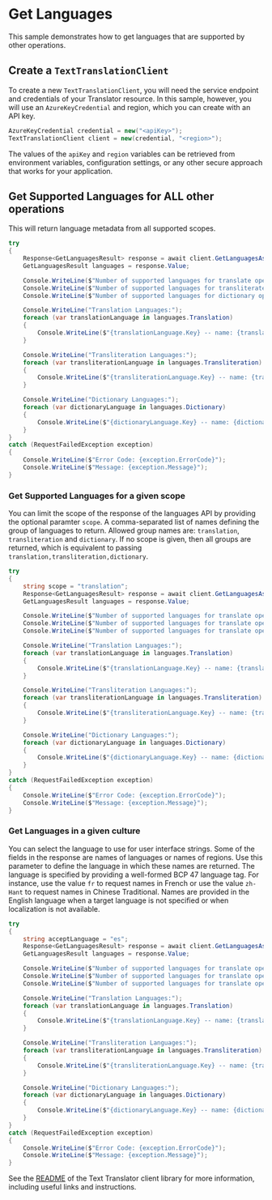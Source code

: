 # Get Languages

This sample demonstrates how to get languages that are supported by other operations.

## Create a `TextTranslationClient`

To create a new `TextTranslationClient`, you will need the service endpoint and credentials of your Translator resource. In this sample, however, you will use an `AzureKeyCredential` and region, which you can create with an API key.

```C# Snippet:CreateTextTranslationClient
AzureKeyCredential credential = new("<apiKey>");
TextTranslationClient client = new(credential, "<region>");
```

The values of the `apiKey` and `region` variables can be retrieved from environment variables, configuration settings, or any other secure approach that works for your application.

## Get Supported Languages for ALL other operations
This will return language metadata from all supported scopes.

```C# Snippet:Sample1_GetLanguages
try
{
    Response<GetLanguagesResult> response = await client.GetLanguagesAsync(cancellationToken: CancellationToken.None).ConfigureAwait(false);
    GetLanguagesResult languages = response.Value;

    Console.WriteLine($"Number of supported languages for translate operation: {languages.Translation.Count}.");
    Console.WriteLine($"Number of supported languages for transliterate operation: {languages.Transliteration.Count}.");
    Console.WriteLine($"Number of supported languages for dictionary operations: {languages.Dictionary.Count}.");

    Console.WriteLine("Translation Languages:");
    foreach (var translationLanguage in languages.Translation)
    {
        Console.WriteLine($"{translationLanguage.Key} -- name: {translationLanguage.Value.Name} ({translationLanguage.Value.NativeName})");
    }

    Console.WriteLine("Transliteration Languages:");
    foreach (var transliterationLanguage in languages.Transliteration)
    {
        Console.WriteLine($"{transliterationLanguage.Key} -- name: {transliterationLanguage.Value.Name}, supported script count: {transliterationLanguage.Value.Scripts.Count}");
    }

    Console.WriteLine("Dictionary Languages:");
    foreach (var dictionaryLanguage in languages.Dictionary)
    {
        Console.WriteLine($"{dictionaryLanguage.Key} -- name: {dictionaryLanguage.Value.Name}, supported target languages count: {dictionaryLanguage.Value.Translations.Count}");
    }
}
catch (RequestFailedException exception)
{
    Console.WriteLine($"Error Code: {exception.ErrorCode}");
    Console.WriteLine($"Message: {exception.Message}");
}
```

### Get Supported Languages for a given scope
You can limit the scope of the response of the languages API by providing the optional paramter `scope`. A comma-separated list of names defining the group of languages to return. Allowed group names are: `translation`, `transliteration` and `dictionary`. If no scope is given, then all groups are returned, which is equivalent to passing `translation,transliteration,dictionary`.

```C# Snippet:Sample1_GetLanguagesScope
try
{
    string scope = "translation";
    Response<GetLanguagesResult> response = await client.GetLanguagesAsync(scope: scope, cancellationToken: CancellationToken.None).ConfigureAwait(false);
    GetLanguagesResult languages = response.Value;

    Console.WriteLine($"Number of supported languages for translate operations: {languages.Translation.Count}.");
    Console.WriteLine($"Number of supported languages for translate operations: {languages.Transliteration.Count}.");
    Console.WriteLine($"Number of supported languages for translate operations: {languages.Dictionary.Count}.");

    Console.WriteLine("Translation Languages:");
    foreach (var translationLanguage in languages.Translation)
    {
        Console.WriteLine($"{translationLanguage.Key} -- name: {translationLanguage.Value.Name} ({translationLanguage.Value.NativeName})");
    }

    Console.WriteLine("Transliteration Languages:");
    foreach (var transliterationLanguage in languages.Transliteration)
    {
        Console.WriteLine($"{transliterationLanguage.Key} -- name: {transliterationLanguage.Value.Name}, supported script count: {transliterationLanguage.Value.Scripts.Count}");
    }

    Console.WriteLine("Dictionary Languages:");
    foreach (var dictionaryLanguage in languages.Dictionary)
    {
        Console.WriteLine($"{dictionaryLanguage.Key} -- name: {dictionaryLanguage.Value.Name}, supported target languages count: {dictionaryLanguage.Value.Translations.Count}");
    }
}
catch (RequestFailedException exception)
{
    Console.WriteLine($"Error Code: {exception.ErrorCode}");
    Console.WriteLine($"Message: {exception.Message}");
}
```

### Get Languages in a given culture
You can select the language to use for user interface strings. Some of the fields in the response are names of languages or names of regions. Use this parameter to define the language in which these names are returned. The language is specified by providing a well-formed BCP 47 language tag. For instance, use the value `fr` to request names in French or use the value `zh-Hant` to request names in Chinese Traditional.
Names are provided in the English language when a target language is not specified or when localization is not available.

```C# Snippet:Sample1_GetLanguagesAcceptLanguage
try
{
    string acceptLanguage = "es";
    Response<GetLanguagesResult> response = await client.GetLanguagesAsync(acceptLanguage: acceptLanguage, cancellationToken: CancellationToken.None).ConfigureAwait(false);
    GetLanguagesResult languages = response.Value;

    Console.WriteLine($"Number of supported languages for translate operations: {languages.Translation.Count}.");
    Console.WriteLine($"Number of supported languages for translate operations: {languages.Transliteration.Count}.");
    Console.WriteLine($"Number of supported languages for translate operations: {languages.Dictionary.Count}.");

    Console.WriteLine("Translation Languages:");
    foreach (var translationLanguage in languages.Translation)
    {
        Console.WriteLine($"{translationLanguage.Key} -- name: {translationLanguage.Value.Name} ({translationLanguage.Value.NativeName})");
    }

    Console.WriteLine("Transliteration Languages:");
    foreach (var transliterationLanguage in languages.Transliteration)
    {
        Console.WriteLine($"{transliterationLanguage.Key} -- name: {transliterationLanguage.Value.Name}, supported script count: {transliterationLanguage.Value.Scripts.Count}");
    }

    Console.WriteLine("Dictionary Languages:");
    foreach (var dictionaryLanguage in languages.Dictionary)
    {
        Console.WriteLine($"{dictionaryLanguage.Key} -- name: {dictionaryLanguage.Value.Name}, supported target languages count: {dictionaryLanguage.Value.Translations.Count}");
    }
}
catch (RequestFailedException exception)
{
    Console.WriteLine($"Error Code: {exception.ErrorCode}");
    Console.WriteLine($"Message: {exception.Message}");
}
```

See the [README] of the Text Translator client library for more information, including useful links and instructions.

[README]: https://github.com/Azure/azure-sdk-for-net/blob/main/sdk/translation/Azure.AI.Translation.Text/README.md
